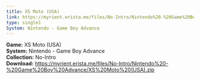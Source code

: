 ```yaml
---
title: XS Moto (USA)
link: https://myrient.erista.me/files/No-Intro/Nintendo%20-%20Game%20Boy%20Advance/XS%20Moto%20(USA).zip
type: single1
System: Nintendo - Game Boy Advance
---
```

<b>Game:</b> XS Moto (USA)<br>
<b>System:</b> Nintendo - Game Boy Advance<br>
<b>Collection:</b> No-Intro<br>
<b>Download:</b> https://myrient.erista.me/files/No-Intro/Nintendo%20-%20Game%20Boy%20Advance/XS%20Moto%20(USA).zip